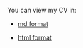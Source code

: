 You can view my CV in:
* [md format](https://mlatysheva.github.io/rsschool-cv/cv)

* [html format](https://mlatysheva.github.io/rsschool-cv/)